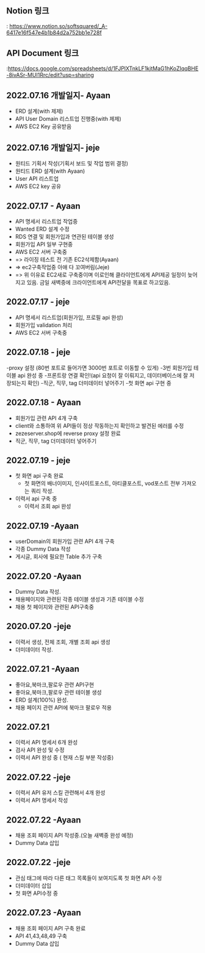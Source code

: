 ## Notion 링크

: https://www.notion.so/softsquared/_A-6417e16f547e4b1b84d2a752bb1e728f

## API Document 링크

:https://docs.google.com/spreadsheets/d/1FJPlXTnkLF1kjtMaG1hKoZIqqBHE-8ivASr-MUI1Rrc/edit?usp=sharing

## 2022.07.16 개발일지- Ayaan

- ERD 설계(with 제제)
- API User Domain 리스트업 진행중(with 제제)
- AWS EC2 Key 공유받음

## 2022.07.16 개발일지- jeje

- 원티드 기획서 작성(기획서 보드 및 작업 범위 결정)
- 원티드 ERD 설계(with Ayaan)
- User API 리스트업
- AWS EC2 key 공유

## 2022.07.17 - Ayaan
- API 명세서 리스트업 작업중
- Wanted ERD 설계 수정
- RDS 연결 및 회원가입과 연관된 테이블 생성
- 회원가입 API 일부 구현중
- AWS EC2 서버 구축중
- => 라이징 테스트 전 기존 EC2삭제함(Ayaan)
- => ec2구축작업중 아애 다 꼬여버림(Jeje)
- => 위 이유로 EC2새로 구축중이며 이로인해 클라이언트에게 API제공 일정이 늦어지고 있음. 금일 새벽중에 크라이언트에게 API전달을 목표로 하고있음.

## 2022.07.17 - jeje
- API 명세서 리스트업(회원가입, 프로필 api 완성)
- 회원가입 validation 처리
- AWS EC2 서버 구축중

## 2022.07.18 - jeje
-proxy 설정 (80번 포트로 들어가면 3000번 포트로 이동할 수 있게)
-3번 회원가입 테이블 api 완성 중
-프론트랑 연결 확인!(api 요청이 잘 이뤄지고, 데이터베이스에 잘 저장되는지 확인)
-직군, 직무, tag 더미데이터 넣어주기
-첫 화면 api 구현 중

## 2022.07.18 - Ayaan
 - 회원가입 관련 API 4개 구축
 - client와 소통하여 위 API들이 정상 작동하는지 확인하고 발견된 에러를 수정
 - zezeserver.shop에 reverse proxy 설정 완료
 - 직군, 직무, tag 더미데이터 넣어주기

## 2022.07.19 - jeje
- 첫 화면 api 구축 완료 
  - 첫 화면의 배너이미지, 인사이트포스트, 아티클포스트, vod포스트 전부 가져오는 쿼리 작성.
- 이력서 api 구축 중
  - 이력서 조회 api 완성 

## 2022.07.19 -Ayaan
- userDomain의 회원가입 관련 API 4개 구축
- 각종 Dummy Data 작성
- 게시글, 회사에 필요한 Table 추가 구축

## 2022.07.20 -Ayaan
- Dummy Data 작성.
- 채용페이지와 관련된 각종 테이블 생성과 기존 테이블 수정
- 채용 첫 페이지와 관련된 API구축중

## 2020.07.20 -jeje
- 이력서 생성, 전체 조회, 개별 조회 api 생성
- 더미데이터 작성.

## 2022.07.21 -Ayaan
- 좋아요,북마크,팔로우 관련 API구현
- 좋아요,북마크,팔로우 관련 테이블 생성
- ERD 설계(100%) 완성.
- 채용 페이지 관련 API에 북마크 팔로우 적용

## 2022.07.21
- 이력서 API 명세서 6개 완성
- 검사 API 완성 및 수정
- 이력서 API 완성 중 ( 현재 스킬 부분 작성중)

## 2022.07.22 -jeje
- 이력서 API 유저 스킬 관련해서 4개 완성
- 이력서 API 명세서 작성

## 2022.07.22 -Ayaan
- 채용 조회 페이지 API 작성중.(오늘 새벽중 완성 예정)
- Dummy Data 삽입

## 2022.07.22 -jeje
- 관심 태그에 따라 다른 태그 목록들이 보여지도록 첫 화면 API 수정
- 더미데이터 삽입
- 첫 화면 API수정 중

## 2022.07.23 -Ayaan
- 채용 조회 페이지 API 구축 완료
- API 41,43,48,49 구축
- Dummy Data 삽입
